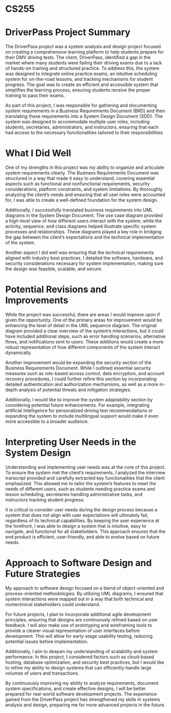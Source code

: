 # CS255

# DriverPass Project Summary
The DriverPass project was a system analysis and design project focused on creating a comprehensive learning platform to help students prepare for their DMV driving tests. The client, DriverPass, identified a gap in the market where many students were failing their driving exams due to a lack of hands-on training and structured practice. To address this, the system was designed to integrate online practice exams, an intuitive scheduling system for on-the-road lessons, and tracking mechanisms for student progress. The goal was to create an efficient and accessible system that simplifies the learning process, ensuring students receive the proper training to pass their exams.

As part of this project, I was responsible for gathering and documenting system requirements in a Business Requirements Document (BRD) and then translating these requirements into a System Design Document (SDD). The system was designed to accommodate multiple user roles, including students, secretaries, administrators, and instructors, ensuring that each had access to the necessary functionalities tailored to their responsibilities.

# What I Did Well
One of my strengths in this project was my ability to organize and articulate system requirements clearly. The Business Requirements Document was structured in a way that made it easy to understand, covering essential aspects such as functional and nonfunctional requirements, security considerations, platform constraints, and system limitations. By thoroughly analyzing the client’s needs and ensuring that all user roles were accounted for, I was able to create a well-defined foundation for the system design.

Additionally, I successfully translated business requirements into UML diagrams in the System Design Document. The use case diagram provided a high-level view of how different users interact with the system, while the activity, sequence, and class diagrams helped illustrate specific system processes and relationships. These diagrams played a key role in bridging the gap between the client’s expectations and the technical implementation of the system.

Another aspect I did well was ensuring that the technical requirements aligned with industry best practices. I detailed the software, hardware, and security considerations necessary for system implementation, making sure the design was feasible, scalable, and secure.

# Potential Revisions and Improvements
While the project was successful, there are areas I would improve upon if given the opportunity. One of the primary areas for improvement would be enhancing the level of detail in the UML sequence diagram. The original diagram provided a clear overview of the system’s interactions, but it could have included additional steps, such as error handling scenarios, alternative flows, and notifications sent to users. These additions would create a more robust representation of how different components of the system interact dynamically.

Another improvement would be expanding the security section of the Business Requirements Document. While I outlined essential security measures such as role-based access control, data encryption, and account recovery procedures, I could further refine this section by incorporating detailed authentication and authorization mechanisms, as well as a more in-depth analysis of potential threats and mitigation strategies.

Additionally, I would like to improve the system adaptability section by considering potential future enhancements. For example, integrating artificial intelligence for personalized driving test recommendations or expanding the system to include multilingual support would make it even more accessible to a broader audience.

# Interpreting User Needs in the System Design
Understanding and implementing user needs was at the core of this project. To ensure the system met the client’s requirements, I analyzed the interview transcript provided and carefully extracted key functionalities that the client emphasized. This allowed me to tailor the system’s features to meet the needs of different users, such as students needing practice exams and lesson scheduling, secretaries handling administrative tasks, and instructors tracking student progress.

It is critical to consider user needs during the design process because a system that does not align with user expectations will ultimately fail, regardless of its technical capabilities. By keeping the user experience at the forefront, I was able to design a system that is intuitive, easy to navigate, and functional for all stakeholders. This approach ensures that the end product is efficient, user-friendly, and able to evolve based on future needs.

# Approach to Software Design and Future Strategies
My approach to software design focused on a blend of object-oriented and process-oriented methodologies. By utilizing UML diagrams, I ensured that system interactions were mapped out in a way that both technical and nontechnical stakeholders could understand.

For future projects, I plan to incorporate additional agile development principles, ensuring that designs are continuously refined based on user feedback. I will also make use of prototyping and wireframing tools to provide a clearer visual representation of user interfaces before development. This will allow for early-stage usability testing, reducing potential issues before implementation.

Additionally, I aim to deepen my understanding of scalability and system performance. In this project, I considered factors such as cloud-based hosting, database optimization, and security best practices, but I would like to refine my ability to design systems that can efficiently handle large volumes of users and transactions.

By continuously improving my ability to analyze requirements, document system specifications, and create effective designs, I will be better prepared for real-world software development projects. The experience gained from the DriverPass project has strengthened my skills in systems analysis and design, preparing me for more advanced projects in the future.
